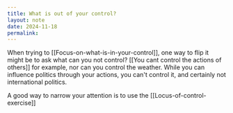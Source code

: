 ```yaml
---
title: What is out of your control?
layout: note
date: 2024-11-18
permalink:
---
```


When trying to [[Focus-on-what-is-in-your-control]], one way to flip it might be to ask what can you not control? [[You cant control the actions of others]] for example, nor can you control the weather. While you can influence politics through your actions, you can't control it, and certainly not international politics. 

A good way to narrow your attention is to use the [[Locus-of-control-exercise]]

